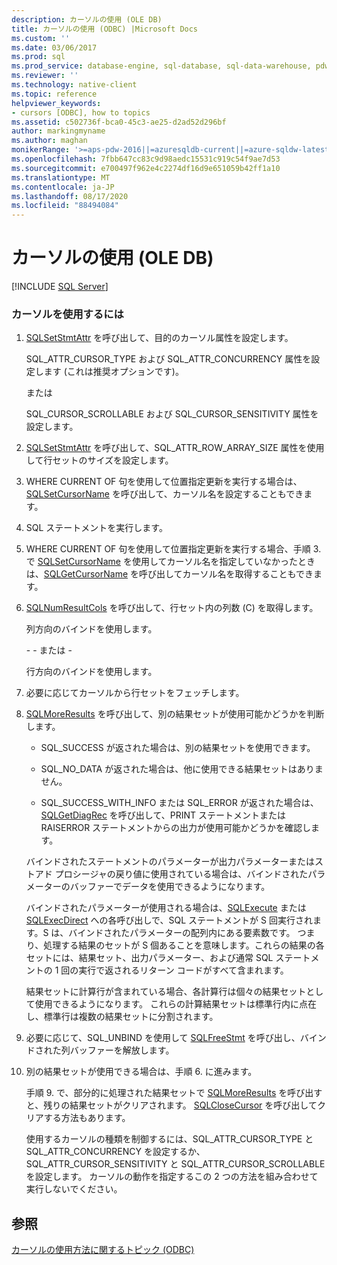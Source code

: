 ```yaml
---
description: カーソルの使用 (OLE DB)
title: カーソルの使用 (ODBC) |Microsoft Docs
ms.custom: ''
ms.date: 03/06/2017
ms.prod: sql
ms.prod_service: database-engine, sql-database, sql-data-warehouse, pdw
ms.reviewer: ''
ms.technology: native-client
ms.topic: reference
helpviewer_keywords:
- cursors [ODBC], how to topics
ms.assetid: c502736f-bca0-45c3-ae25-d2ad52d296bf
author: markingmyname
ms.author: maghan
monikerRange: '>=aps-pdw-2016||=azuresqldb-current||=azure-sqldw-latest||>=sql-server-2016||=sqlallproducts-allversions||>=sql-server-linux-2017||=azuresqldb-mi-current'
ms.openlocfilehash: 7fbb647cc83c9d98aedc15531c919c54f9ae7d53
ms.sourcegitcommit: e700497f962e4c2274df16d9e651059b42ff1a10
ms.translationtype: MT
ms.contentlocale: ja-JP
ms.lasthandoff: 08/17/2020
ms.locfileid: "88494084"
---
```

# <a name="use-cursors-odbc"></a>カーソルの使用 (OLE DB)
[!INCLUDE [SQL Server](../../../includes/applies-to-version/sql-asdb-asdbmi-asa-pdw.md)]

    
### <a name="to-use-cursors"></a>カーソルを使用するには  
  
1.  [SQLSetStmtAttr](../../../relational-databases/native-client-odbc-api/sqlsetstmtattr.md) を呼び出して、目的のカーソル属性を設定します。  
  
     SQL_ATTR_CURSOR_TYPE および SQL_ATTR_CONCURRENCY 属性を設定します (これは推奨オプションです)。  
  
     または  
  
     SQL_CURSOR_SCROLLABLE および SQL_CURSOR_SENSITIVITY 属性を設定します。  
  
2.  [SQLSetStmtAttr](../../../relational-databases/native-client-odbc-api/sqlsetstmtattr.md) を呼び出して、SQL_ATTR_ROW_ARRAY_SIZE 属性を使用して行セットのサイズを設定します。  
  
3.  WHERE CURRENT OF 句を使用して位置指定更新を実行する場合は、[SQLSetCursorName](https://go.microsoft.com/fwlink/?LinkId=58406) を呼び出して、カーソル名を設定することもできます。  
  
4.  SQL ステートメントを実行します。  
  
5.  WHERE CURRENT OF 句を使用して位置指定更新を実行する場合、手順 3. で [SQLSetCursorName](https://go.microsoft.com/fwlink/?LinkId=58406) を使用してカーソル名を指定していなかったときは、[SQLGetCursorName](../../../relational-databases/native-client-odbc-api/sqlgetcursorname.md) を呼び出してカーソル名を取得することもできます。  
  
6.  [SQLNumResultCols](../../../relational-databases/native-client-odbc-api/sqlnumresultcols.md) を呼び出して、行セット内の列数 (C) を取得します。  
  
     列方向のバインドを使用します。  
  
     \- - または -  
  
     行方向のバインドを使用します。  
  
7.  必要に応じてカーソルから行セットをフェッチします。  
  
8.  [SQLMoreResults](../../../relational-databases/native-client-odbc-api/sqlmoreresults.md) を呼び出して、別の結果セットが使用可能かどうかを判断します。  
  
    -   SQL_SUCCESS が返された場合は、別の結果セットを使用できます。  
  
    -   SQL_NO_DATA が返された場合は、他に使用できる結果セットはありません。  
  
    -   SQL_SUCCESS_WITH_INFO または SQL_ERROR が返された場合は、[SQLGetDiagRec](https://go.microsoft.com/fwlink/?LinkId=58402) を呼び出して、PRINT ステートメントまたは RAISERROR ステートメントからの出力が使用可能かどうかを確認します。  
  
     バインドされたステートメントのパラメーターが出力パラメーターまたはストアド プロシージャの戻り値に使用されている場合は、バインドされたパラメーターのバッファーでデータを使用できるようになります。  
  
     バインドされたパラメーターが使用される場合は、[SQLExecute](https://go.microsoft.com/fwlink/?LinkId=58400) または [SQLExecDirect](https://go.microsoft.com/fwlink/?LinkId=58399) への各呼び出しで、SQL ステートメントが S 回実行されます。S は、バインドされたパラメーターの配列内にある要素数です。 つまり、処理する結果のセットが S 個あることを意味します。これらの結果の各セットには、結果セット、出力パラメーター、および通常 SQL ステートメントの 1 回の実行で返されるリターン コードがすべて含まれます。  
  
     結果セットに計算行が含まれている場合、各計算行は個々の結果セットとして使用できるようになります。 これらの計算結果セットは標準行内に点在し、標準行は複数の結果セットに分割されます。  
  
9. 必要に応じて、SQL_UNBIND を使用して [SQLFreeStmt](../../../relational-databases/native-client-odbc-api/sqlfreestmt.md) を呼び出し、バインドされた列バッファーを解放します。  
  
10. 別の結果セットが使用できる場合は、手順 6. に進みます。  
  
     手順 9. で、部分的に処理された結果セットで [SQLMoreResults](../../../relational-databases/native-client-odbc-api/sqlmoreresults.md) を呼び出すと、残りの結果セットがクリアされます。 [SQLCloseCursor](../../../relational-databases/native-client-odbc-api/sqlclosecursor.md) を呼び出してクリアする方法もあります。  
  
     使用するカーソルの種類を制御するには、SQL_ATTR_CURSOR_TYPE と SQL_ATTR_CONCURRENCY を設定するか、SQL_ATTR_CURSOR_SENSITIVITY と SQL_ATTR_CURSOR_SCROLLABLE を設定します。 カーソルの動作を指定するこの 2 つの方法を組み合わせて実行しないでください。  
  
## <a name="see-also"></a>参照  
 [カーソルの使用方法に関するトピック &#40;ODBC&#41;](../../../relational-databases/native-client-odbc-how-to/cursors/using-cursors-how-to-topics-odbc.md)  
  
  
